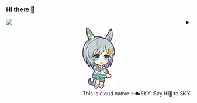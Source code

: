 ### Hi there 👋

<div>
  <img align="left" width="490px" src="https://github-readme-stats.vercel.app/api?username=zqzten&show_icons=true&count_private=true&include_all_commits=true" />
  <div align="right">
    <details align="center">
      <summary>
        <img width="100px" src="img/sky.png">
      </summary>
      <img width="100px" src="img/sky-happy.png">
    </details>
    <div>This is cloud native ✨☁️SKY. Say Hi👋 to SKY.</div>
  </div>
</div>
